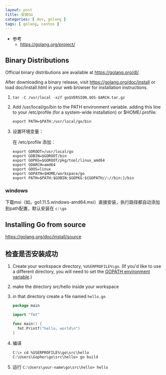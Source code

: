 ```yaml
---
layout: post
title: 安装Go
categories: [ dev, golang ]
tags: [ golang, centos ]
---
```


* 参考
  * <https://golang.org/project/>

## Binary Distributions

Official binary distributions are available at <https://golang.org/dl/>.

After downloading a binary release, visit <https://golang.org/doc/install> or load doc/install.html in your web browser for installation instructions.

1. `tar -C /usr/local -xzf go$VERSION.$OS-$ARCH.tar.gz`
2. Add /usr/local/go/bin to the PATH environment variable.
     adding this line to your /etc/profile (for a system-wide installation) or $HOME/.profile:
     ~~~
     export PATH=$PATH:/usr/local/go/bin
     ~~~
3. 设置环境变量：

    在 /etc/profile 添加：
    ~~~
    export GOROOT=/usr/local/go 
    export GOBIN=$GOROOT/bin
    export GOPKG=$GOROOT/pkg/tool/linux_amd64 
    export GOARCH=amd64
    export GOOS=linux
    export GOPATH=$HOME/workspace/go
    export PATH=$PATH:$GOBIN:$GOPKG:${GOPATH//://bin:}/bin
    ~~~


### windows

下载msi（如，go1.11.5.windows-amd64.msi）直接安装，执行路径都自动添加到path配置，默认安装在 `c:\go`


## Installing Go from source

<https://golang.org/doc/install/source>


## 检查是否安装成功

1. Create your workspace directory, `%USERPROFILE%\go`. 
    (If you'd like to use a different directory, you will need to set the [GOPATH environment variable](https://golang.org/wiki/SettingGOPATH).)

2. make the directory src/hello inside your workspace

3.  in that directory create a file named `hello.go`
    ~~~ go
    package main

    import "fmt"

    func main() {
      fmt.Printf("hello, world\n")
    }
    ~~~

4. 编译
    ~~~
    C:\> cd %USERPROFILE%\go\src\hello
    C:\Users\Gopher\go\src\hello> go build
    ~~~

5. 运行 `C:\Users\your-name\go\src\hello> hello`































